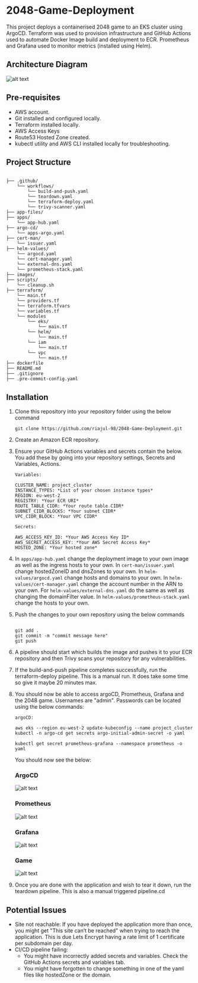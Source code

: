 # 2048-Game-Deployment
This project deploys a containerised 2048 game to an EKS cluster using ArgoCD. Terraform was used to provision infrastructure and GitHub Actions used to automate Docker Image build and deployment to ECR. Prometheus and Grafana used to monitor metrics (installed using Helm).

## Architecture Diagram
![alt text](<./assets/architecture.png>)

## Pre-requisites
- AWS account.
- Git installed and configured locally.
- Terraform installed locally.
- AWS Access Keys
- Route53 Hosted Zone created.
- kubectl utility and AWS CLI installed locally for troubleshooting.

## Project Structure
```

├── .github/
    └── workflows/
        └── build-and-push.yaml
        └── teardown.yaml
        └── terraform-deploy.yaml
        └── trivy-scanner.yaml
├── app-files/
├── apps/
    └── app-hub.yaml
├── argo-cd/
    └── apps-argo.yaml
├── cert-man/
    └── issuer.yaml
├── helm-values/
    └── argocd.yaml
    └── cert-manager.yaml
    └── external-dns.yaml
    └── prometheus-stack.yaml
├── images/
├── scripts/
    └── cleanup.sh
├── terraform/
    └── main.tf
    └── providers.tf
    └── terraform.tfvars
    └── variables.tf
    └── modules
        └── eks/
            └── main.tf
        └── helm/
            └── main.tf
        └── iam
            └── main.tf
        └── vpc
            └── main.tf
├── dockerfile
├── README.md
├── .gitignore
├── .pre-commit-config.yaml

```

## Installation
1. Clone this repository into your repository folder using the below command

    `git clone https://github.com/riajul-98/2048-Game-Deployment.git`

2. Create an Amazon ECR repository.

3. Ensure your GitHub Actions variables and secrets contain the below. You add these by going into your repository settings, Secrets and Variables, Actions.

    ```
    Variables:

    CLUSTER_NAME: project_cluster
    INSTANCE_TYPES: *List of your chosen instance types*
    REGION: eu-west-2
    REGISTRY: *Your ECR URI*
    ROUTE_TABLE_CIDR: *Your route table CIDR*
    SUBNET_CIDR_BLOCKS: *Your subnet CIDR*
    VPC_CIDR_BLOCK: *Your VPC CIDR*

    ```

    ```
    Secrets:

    AWS_ACCESS_KEY_ID: *Your AWS Access Key ID*
    AWS_SECRET_ACCESS_KEY: *Your AWS Secret Access Key*
    HOSTED_ZONE: *Your hosted zone* 

    ```

4. In `apps/app-hub.yaml` change the deployment image to your own image as well as the ingress hosts to your own. In `cert-man/issuer.yaml` change hostedZoneID and dnsZones to your own. In `helm-values/argocd.yaml` change hosts and domains to your own. In `helm-values/cert-manager.yaml` change the account number in the ARN to your own. For `helm-values/external-dns.yaml` do the same as well as changing the domainFilter value. In `helm-values/prometheus-stack.yaml` change the hosts to your own.

5. Push the changes to your own repository using the below commands
    ```

    git add .
    git commit -m "commit message here"
    git push

    ```

6. A pipeline should start which builds the image and pushes it to your ECR repository and then Trivy scans your repository for any vulnerabilities.

7. If the build-and-push pipeline completes successfully, run the terraform-deploy pipeline. This is a manual run. It does take some time so give it maybe 20 minutes max. 

8. You should now be able to access argoCD, Prometheus, Grafana and the 2048 game. Usernames are "admin". Passwords can be located using the below commands:
    ```
    argoCD:

    aws eks --region eu-west-2 update-kubeconfig --name project_cluster
    kubectl -n argo-cd get secrets argo-initial-admin-secret -o yaml

    ```

    ```
    kubectl get secret prometheus-grafana --namespace prometheus -o yaml

    ```

    You should now see the below:
    
    ### ArgoCD

    ![alt text](<assets/argo-cd.png>)

    ### Prometheus

    ![alt text](<assets/prometheus.png>)

    ### Grafana

    ![alt text](<assets/grafana.png>)

    ### Game

    ![alt text](assets/2048-game.gif)

9. Once you are done with the application and wish to tear it down, run the teardown pipeline. This is also a manual triggered pipeline.cd

## Potential Issues
- Site not reachable: If you have deployed the application more than once, you might get "This site can’t be reached" when trying to reach the application. This is due Lets Encrypt having a rate limit of 1 certificate per subdomain per day.
- CI/CD pipeline failing: 
    - You might have incorrectly added secrets and variables. Check the GitHub Actions secrets and variables tab.
    - You might have forgotten to change something in one of the yaml files like hostedZone or the domain.